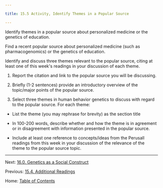 ```yaml
---

title: 15.5 Activity, Identify Themes in a Popular Source

---
```


Identify themes in a popular source about personalized medicine or the genetics of education. 

Find a recent popular source about personalized medicine (such as pharmacogenomics) or the genetics of education. 

Identify and discuss three themes relevant to the popular source, citing at least one of this week's readings in your discussion of each theme.

1. Report the citation and link to the popular source you will be discussing.

2. Briefly (1-2 sentences) provide an introductory overview of the topic/major points of the popular source.

3. Select three themes in human behavior genetics to discuss with regard to the popular source. For each theme:

- List the theme (you may rephrase for brevity) as the section title

- In 100-200 words, describe whether and how the theme is in agreement or in disagreement with information presented in the popular source.

- Include at least one reference to concepts/ideas from the Perusall readings from this week in your discussion of the relevance of the theme to the popular source topic.

--------

Next: [16.0. Genetics as a Social Construct](../ch16/16.0_genetics_as_a_social_construct.md)

Previous: [15.4. Additional Readings](15.4_readings.md)

Home: [Table of Contents](../README.md)
